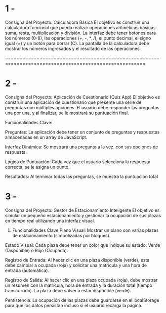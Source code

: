 # 1 -
Consigna del Proyecto: Calculadora Básica
El objetivo es construir una calculadora funcional que pueda realizar operaciones aritméticas básicas: suma, resta, multiplicación y división. La interfaz debe tener botones para los números (0-9), las operaciones (+, -, *, /), el punto decimal, el signo igual (=) y un botón para borrar (C). La pantalla de la calculadora debe mostrar los números ingresados y el resultado de las operaciones.

=======================================================================================================

# 2 -
Consigna del Proyecto: Aplicación de Cuestionario (Quiz App)
El objetivo es construir una aplicación de cuestionario que presente una serie de preguntas con múltiples opciones. El usuario debe responder las preguntas una por una, y al finalizar, se le mostrará su puntuación final.

Funcionalidades Clave:

Preguntas: La aplicación debe tener un conjunto de preguntas y respuestas almacenadas en un array de JavaScript.

Interfaz Dinámica: Se mostrará una pregunta a la vez, con sus opciones de respuesta.

Lógica de Puntuación: Cada vez que el usuario selecciona la respuesta correcta, se le asigna un punto.

Resultados: Al terminar todas las preguntas, se muestra la puntuación total

# 3 -

Consigna del Proyecto: Gestor de Estacionamiento Inteligente 
El objetivo es simular un pequeño estacionamiento y gestionar la ocupación de sus plazas en tiempo real utilizando una interfaz visual.

1. Funcionalidades Clave
Plano Visual: Mostrar un plano con varias plazas de estacionamiento (simbolizadas por bloques).

Estado Visual: Cada plaza debe tener un color que indique su estado: Verde (Disponible) o Rojo (Ocupada).

Registro de Entrada: Al hacer clic en una plaza disponible (verde), esta debe cambiar a ocupada (roja) y solicitar una matrícula y una hora de entrada (automática).

Registro de Salida: Al hacer clic en una plaza ocupada (roja), debe mostrar un resumen con la matrícula, hora de entrada y la duración total (tiempo transcurrido). La plaza debe volver a estar disponible (verde).

Persistencia: La ocupación de las plazas debe guardarse en el localStorage para que los datos persistan incluso si el usuario recarga la página.